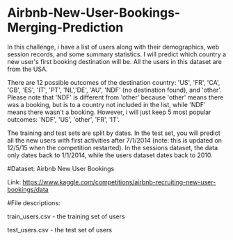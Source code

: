 # Airbnb-New-User-Bookings-Merging-Prediction
In this challenge, i have a list of users along with their demographics, web session records, and some summary statistics. I will predict which country a new user's first booking destination will be. All the users in this dataset are from the USA.

There are 12 possible outcomes of the destination country: 'US', 'FR', 'CA', 'GB', 'ES', 'IT', 'PT', 'NL','DE', 'AU', 'NDF' (no destination found), and 'other'. Please note that 'NDF' is different from 'other' because 'other' means there was a booking, but is to a country not included in the list, while 'NDF' means there wasn't a booking. However, i will just keep 5 most popular outcomes: 'NDF', 'US', 'other', 'FR', 'IT'.

The training and test sets are split by dates. In the test set, you will predict all the new users with first activities after 7/1/2014 (note: this is updated on 12/5/15 when the competition restarted). In the sessions dataset, the data only dates back to 1/1/2014, while the users dataset dates back to 2010. 

#Dataset: Airbnb New User Bookings

Link: https://www.kaggle.com/competitions/airbnb-recruiting-new-user-bookings/data

#File descriptions:

train_users.csv - the training set of users

test_users.csv - the test set of users
